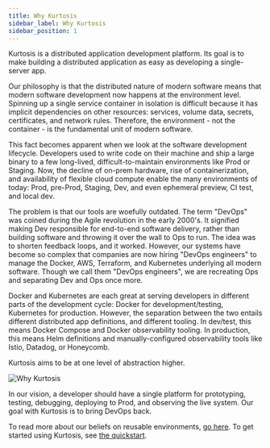 ```yaml
---
title: Why Kurtosis
sidebar_label: Why Kurtosis
sidebar_position: 1
---
```


Kurtosis is a distributed application development platform. Its goal is to make building a distributed application as easy as developing a single-server app.

Our philosophy is that the distributed nature of modern software means that modern software development now happens at the environment level. Spinning up a single service container in isolation is difficult because it has implicit dependencies on other resources: services, volume data, secrets, certificates, and network rules. Therefore, the environment - not the container - is the fundamental unit of modern software.

This fact becomes apparent when we look at the software development lifecycle. Developers used to write code on their machine and ship a large binary to a few long-lived, difficult-to-maintain environments like Prod or Staging. Now, the decline of on-prem hardware, rise of containerization, and availability of flexible cloud compute enable the many environments of today: Prod, pre-Prod, Staging, Dev, and even ephemeral preview, CI test, and local dev.

The problem is that our tools are woefully outdated. The term "DevOps" was coined during the Agile revolution in the early 2000's. It signified making Dev responsible for end-to-end software delivery, rather than building software and throwing it over the wall to Ops to run. The idea was to shorten feedback loops, and it worked. However, our systems have become so complex that companies are now hiring "DevOps engineers" to manage the Docker, AWS, Terraform, and Kubernetes underlying all modern software. Though we call them "DevOps engineers", we are recreating Ops and separating Dev and Ops once more. 

Docker and Kubernetes are each great at serving developers in different parts of the development cycle: Docker for development/testing, Kubernetes for production. However, the separation between the two entails different distributed app definitions, and different tooling. In dev/test, this means Docker Compose and Docker observability tooling. In production, this means Helm definitions and manually-configured observability tools like Istio, Datadog, or Honeycomb.

Kurtosis aims to be at one level of abstraction higher. 

![Why Kurtosis](/img/home/kurtosis-utility.png)

In our vision, a developer should have a single platform for prototyping, testing, debugging, deploying to Prod, and observing the live system. Our goal with Kurtosis is to bring DevOps back.

To read more about our beliefs on reusable environments, [go here][reusable-environment-definitions]. To get started using Kurtosis, see [the quickstart][quickstart].

[reusable-environment-definitions]: ./reusable-environment-definitions.md
[quickstart]: ../get-started/quickstart.md
